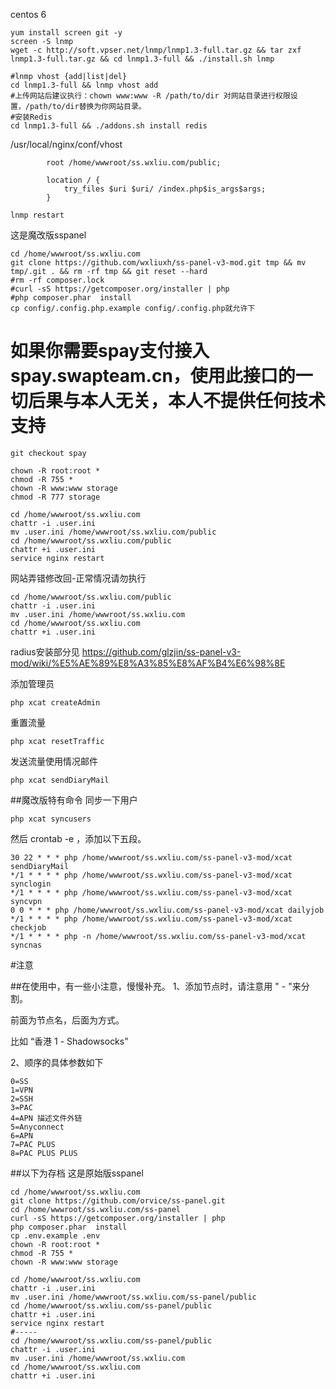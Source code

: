 centos 6
````
yum install screen git -y
screen -S lnmp
wget -c http://soft.vpser.net/lnmp/lnmp1.3-full.tar.gz && tar zxf lnmp1.3-full.tar.gz && cd lnmp1.3-full && ./install.sh lnmp

#lnmp vhost {add|list|del}
cd lnmp1.3-full && lnmp vhost add
#上传网站后建议执行：chown www:www -R /path/to/dir 对网站目录进行权限设置，/path/to/dir替换为你网站目录。
#安装Redis
cd lnmp1.3-full && ./addons.sh install redis
````
/usr/local/nginx/conf/vhost
````
        root /home/wwwroot/ss.wxliu.com/public;

		location / {
			try_files $uri $uri/ /index.php$is_args$args;
		}  
````
````
lnmp restart
````
这是魔改版sspanel
````
cd /home/wwwroot/ss.wxliu.com
git clone https://github.com/wxliuxh/ss-panel-v3-mod.git tmp && mv tmp/.git . && rm -rf tmp && git reset --hard
#rm -rf composer.lock
#curl -sS https://getcomposer.org/installer | php
#php composer.phar  install
cp config/.config.php.example config/.config.php就允许下
````
# 如果你需要spay支付接入 spay.swapteam.cn，使用此接口的一切后果与本人无关，本人不提供任何技术支持
````
git checkout spay
````
````
chown -R root:root *
chmod -R 755 *
chown -R www:www storage
chmod -R 777 storage
````
````
cd /home/wwwroot/ss.wxliu.com
chattr -i .user.ini
mv .user.ini /home/wwwroot/ss.wxliu.com/public
cd /home/wwwroot/ss.wxliu.com/public
chattr +i .user.ini
service nginx restart
````
网站弄错修改回-正常情况请勿执行
````
cd /home/wwwroot/ss.wxliu.com/public
chattr -i .user.ini
mv .user.ini /home/wwwroot/ss.wxliu.com
cd /home/wwwroot/ss.wxliu.com
chattr +i .user.ini
````
radius安装部分见
https://github.com/glzjin/ss-panel-v3-mod/wiki/%E5%AE%89%E8%A3%85%E8%AF%B4%E6%98%8E





添加管理员
````
php xcat createAdmin
````
重置流量
````
php xcat resetTraffic
````
发送流量使用情况邮件
````
php xcat sendDiaryMail
````

##魔改版特有命令
同步一下用户
````
php xcat syncusers
````
然后 crontab -e ，添加以下五段。
````
30 22 * * * php /home/wwwroot/ss.wxliu.com/ss-panel-v3-mod/xcat sendDiaryMail
*/1 * * * * php /home/wwwroot/ss.wxliu.com/ss-panel-v3-mod/xcat synclogin
*/1 * * * * php /home/wwwroot/ss.wxliu.com/ss-panel-v3-mod/xcat syncvpn
0 0 * * * php /home/wwwroot/ss.wxliu.com/ss-panel-v3-mod/xcat dailyjob
*/1 * * * * php /home/wwwroot/ss.wxliu.com/ss-panel-v3-mod/xcat checkjob    
*/1 * * * * php -n /home/wwwroot/ss.wxliu.com/ss-panel-v3-mod/xcat syncnas
````
#注意

##在使用中，有一些小注意，慢慢补充。
1、添加节点时，请注意用 " - "来分割。

前面为节点名，后面为方式。

比如 “香港 1 - Shadowsocks”

2、顺序的具体参数如下
````
0=SS
1=VPN
2=SSH
3=PAC
4=APN 描述文件外链
5=Anyconnect
6=APN
7=PAC PLUS
8=PAC PLUS PLUS
````











##以下为存档
这是原始版sspanel
````
cd /home/wwwroot/ss.wxliu.com
git clone https://github.com/orvice/ss-panel.git
cd /home/wwwroot/ss.wxliu.com/ss-panel
curl -sS https://getcomposer.org/installer | php
php composer.phar  install
cp .env.example .env
chown -R root:root *
chmod -R 755 *
chown -R www:www storage
````
````
cd /home/wwwroot/ss.wxliu.com
chattr -i .user.ini
mv .user.ini /home/wwwroot/ss.wxliu.com/ss-panel/public
cd /home/wwwroot/ss.wxliu.com/ss-panel/public
chattr +i .user.ini
service nginx restart
#-----
cd /home/wwwroot/ss.wxliu.com/ss-panel/public
chattr -i .user.ini
mv .user.ini /home/wwwroot/ss.wxliu.com
cd /home/wwwroot/ss.wxliu.com
chattr +i .user.ini
````
